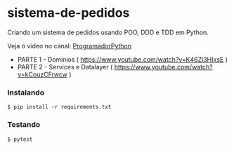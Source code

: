 # sistema-de-pedidos
Criando um sistema de pedidos usando POO, DDD e TDD em Python.

Veja o video no canal: [ProgramadorPython](https://youtube.com/@programadorpython)

- PARTE 1 - Domínios ( https://www.youtube.com/watch?v=K46Zl3HIxsE )
- PARTE 2 - Services e Datalayer ( https://www.youtube.com/watch?v=kCouzCFrwcw )

### Instalando
```
$ pip install -r requirements.txt
```

### Testando
```
$ pytest
```
